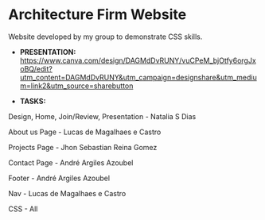 # Architecture Firm Website

Website developed by my group to demonstrate CSS skills.

- **PRESENTATION:**
https://www.canva.com/design/DAGMdDvRUNY/vuCPeM_bjOtfy6orgJxoBQ/edit?utm_content=DAGMdDvRUNY&utm_campaign=designshare&utm_medium=link2&utm_source=sharebutton


- **TASKS:**

Design, Home, Join/Review, Presentation - Natalia S Dias

About us Page - Lucas de Magalhaes e Castro

Projects Page - Jhon Sebastian Reina Gomez

Contact Page - André Argiles Azoubel

Footer - André Argiles Azoubel

Nav - Lucas de Magalhaes e Castro

CSS - All
